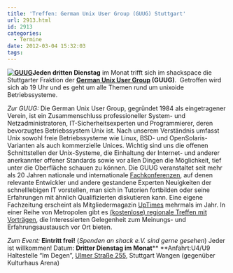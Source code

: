 ```yaml
---
title: 'Treffen: German Unix User Group (GUUG) Stuttgart'
url: 2913.html
id: 2913
categories:
  - Termine
date: 2012-03-04 15:32:03
tags:
---
```


**[![](https://blog.shackspace.de/wp-content/uploads/2012/03/logo.png "GUUG")](https://blog.shackspace.de/wp-content/uploads/2012/03/logo.png)Jeden dritten Dienstag** im Monat trifft sich im shackspace die Stuttgarter Fraktion der **[German Unix User Group](http://www.guug.de/) (GUUG)**.  Getroffen wird sich ab 19 Uhr und es geht um alle Themen rund um unixoide Betriebssysteme.

_Zur GUUG:_
Die German Unix User Group, gegründet 1984 als eingetragener Verein, ist ein Zusammenschluss professioneller System- und Netzadministratoren, IT-Sicherheitsexperten und Programmierer, deren bevorzugtes Betriebssystem Unix ist.
Nach unserem Verständnis umfasst Unix sowohl freie Betriebssysteme wie Linux, BSD- und OpenSolaris-Varianten als auch kommerzielle Unices. Wichtig sind uns die offenen Schnittstellen der Unix-Systeme, die Einhaltung der Internet- und anderer anerkannter offener Standards sowie vor allen Dingen die Möglichkeit, tief unter die Oberfläche schauen zu können.
Die GUUG veranstaltet seit mehr als 20 Jahren nationale und internationale [Fachkonferenzen](https://www.guug.de/veranstaltungen/index.html), auf denen relevante Entwickler und andere gestandene Experten Neuigkeiten der schnelllebigen IT vorstellen, man sich in Tutorien fortbilden oder seine Erfahrungen mit ähnlich Qualifizierten diskutieren kann. Eine eigene Fachzeitung erscheint als Mitgliedermagazin [UpTimes](https://www.guug.de/uptimes/index.html) mehrmals im Jahr. In einer Reihe von Metropolen gibt es [(kostenlose) regionale Treffen mit Vorträgen](https://www.guug.de/lokal/index.html), die Interessierten Gelegenheit zum Meinungs- und Erfahrungsaustausch vor Ort bieten.

_Zum Event:_
**Eintritt frei!** (_Spenden an shack e.V. sind gerne gesehen_) Jeder ist willkommen!
Datum: **Dritter Dienstag im Monat****
**Anfahrt:U4/U9 Haltestelle “Im Degen”, [Ulmer Straße 255](https://blog.shackspace.de/?page_id=713), Stuttgart Wangen (gegenüber Kulturhaus Arena)